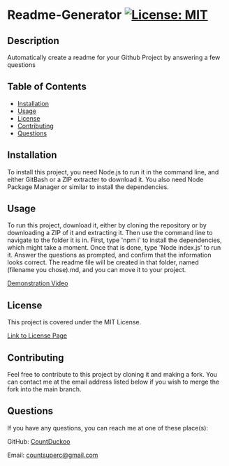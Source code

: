 # Readme-Generator [![License: MIT](https://img.shields.io/badge/License-MIT-yellow.svg)](https://opensource.org/licenses/MIT)

## Description

Automatically create a readme for your Github Project by answering a few questions

## Table of Contents
- [Installation](#installation)
- [Usage](#usage)
- [License](#license)
- [Contributing](#Contributing)
- [Questions](#Questions)

## Installation

To install this project, you need Node.js to run it in the command line, and either GitBash or a ZIP extracter to download it. You also need Node Package Manager or similar to install the dependencies.

## Usage

To run this project, download it, either by cloning the repository or by downloading a ZIP of it and extracting it. Then use the command line to navigate to the folder it is in. First, type 'npm i' to install the dependencies, which might take a moment. Once that is done, type 'Node index.js' to run it. Answer the questions as prompted, and confirm that the information looks correct. The readme file will be created in that folder, named (filename you chose).md, and you can move it to your project.

[Demonstration Video](https://drive.google.com/file/d/17syruzHFyCV8HZvNxoo1mWQEH6kCK6hq/view)

## License

This project is covered under the MIT License.

[Link to License Page](/LICENSE)

## Contributing

Feel free to contribute to this project by cloning it and making a fork. You can contact me at the email address listed below if you wish to merge the fork into the main branch.

## Questions

If you have any questions, you can reach me at one of these place(s):  

GitHub: [CountDuckoo](github.com/CountDuckoo)

Email: [countsuperc@gmail.com](mailto:countsuperc@gmail.com)




